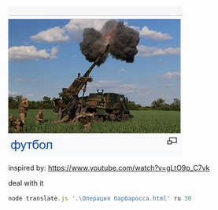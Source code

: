 ![футбол](./examples/футбол.jpg)

inspired by: https://www.youtube.com/watch?v=gLtO9p_C7vk

deal with it
```javascript
node translate.js '.\Операция барбаросса.html' ru 30
```